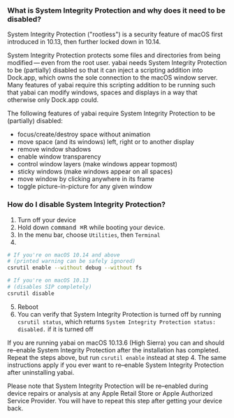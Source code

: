 ### What is System Integrity Protection and why does it need to be disabled?

System Integrity Protection ("rootless") is a security feature of macOS first introduced in 10.13, then further locked down in 10.14.

System Integrity Protection protects some files and directories from being modified&thinsp;—&thinsp;even from the root user. yabai needs System Integrity Protection to be (partially) disabled so that it can inject a scripting addition into Dock.app, which owns the sole connection to the macOS window server. Many features of yabai require this scripting addition to be running such that yabai can modify windows, spaces and displays in a way that otherwise only Dock.app could.

The following features of yabai require System Integrity Protection to be (partially) disabled:

* focus/create/destroy space without animation
* move space (and its windows) left, right or to another display
* remove window shadows
* enable window transparency
* control window layers (make windows appear topmost)
* sticky windows (make windows appear on all spaces)
* move window by clicking anywhere in its frame
* toggle picture-in-picture for any given window

### How do I disable System Integrity Protection?

1. Turn off your device
2. Hold down <kbd>command ⌘</kbd><kbd>R</kbd> while booting your device.
3. In the menu bar, choose `Utilities`, then `Terminal`
4.
```bash
# If you're on macOS 10.14 and above
# (printed warning can be safely ignored)
csrutil enable --without debug --without fs

# If you're on macOS 10.13
# (disables SIP completely)
csrutil disable
```

5. Reboot
6. You can verify that System Integrity Protection is turned off by running `csrutil status`, which returns `System Integrity Protection status: disabled.` if it is turned off

If you are running yabai on macOS 10.13.6 (High Sierra) you can and should re–enable System Integrity Protection after the installation has completed. Repeat the steps above, but run `csrutil enable` instead at step 4.
The same instructions apply if you ever want to re–enable System Integrity Protection after uninstalling yabai.

Please note that System Integrity Protection will be re–enabled during device repairs or analysis at any Apple Retail Store or Apple Authorized Service Provider. You will have to repeat this step after getting your device back.